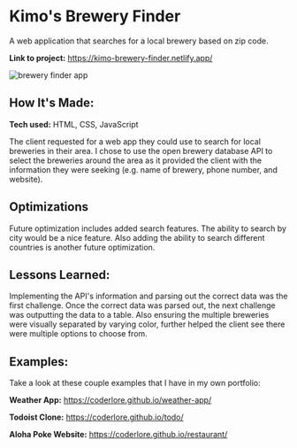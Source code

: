 # Kimo's Brewery Finder
A web application that searches for a local brewery based on zip code.

**Link to project:** https://kimo-brewery-finder.netlify.app/

![brewery finder app](https://cdn.glitch.global/ff72ef19-0e0f-4bec-99d1-7c7ab68607cb/brewery-finder.png?v=1653036064277)

## How It's Made:

**Tech used:** HTML, CSS, JavaScript

The client requested for a web app they could use to search for local breweries in their area. I chose to use the open brewery database API to select the breweries around the area as it provided the client with the information they were seeking (e.g. name of brewery, phone number, and website).

## Optimizations

Future optimization includes added search features. The ability to search by city would be a nice feature. Also adding the ability to search different countries is another future optimization. 

## Lessons Learned:

Implementing the API's information and parsing out the correct data was the first challenge. Once the correct data was parsed out, the next challenge was outputting the data to a table. Also ensuring the multiple breweries were visually separated by varying color, further helped the client see there were multiple options to choose from. 

## Examples:
Take a look at these couple examples that I have in my own portfolio:

**Weather App:** https://coderlore.github.io/weather-app/

**Todoist Clone:** https://coderlore.github.io/todo/

**Aloha Poke Website:** https://coderlore.github.io/restaurant/
